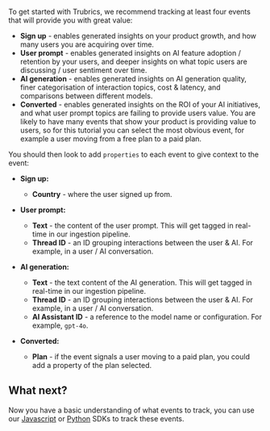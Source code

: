 To get started with Trubrics, we recommend tracking at least four events that will provide you with great value:

- **Sign up** - enables generated insights on your product growth, and how many users you are acquiring over time.
- **User prompt** - enables generated insights on AI feature adoption / retention by your users, and deeper insights on what topic users are discussing / user sentiment over time.
- **AI generation** - enables generated insights on AI generation quality, finer categorisation of interaction topics, cost & latency, and comparisons between different models.
- **Converted** - enables generated insights on the ROI of your AI initiatives, and what user prompt topics are failing to provide users value. You are likely to have many events that show your product is providing value to users, so for this tutorial you can select the most obvious event, for example a user moving from a free plan to a paid plan.

You should then look to add `properties` to each event to give context to the event:

- **Sign up:**
    - **Country** - where the user signed up from.

- **User prompt:**
    - **Text** - the content of the user prompt. This will get tagged in real-time in our ingestion pipeline.
    - **Thread ID** - an ID grouping interactions between the user & AI. For example, in a user / AI conversation.

- **AI generation:**
    - **Text** - the text content of the AI generation. This will get tagged in real-time in our ingestion pipeline.
    - **Thread ID** - an ID grouping interactions between the user & AI. For example, in a user / AI conversation.
    - **AI Assistant ID** - a reference to the model name or configuration. For example, `gpt-4o`.

- **Converted:**
    - **Plan** - if the event signals a user moving to a paid plan, you could add a property of the plan selected.

## What next?

Now you have a basic understanding of what events to track, you can use our [Javascript](../track_events/sdks/javascript.md) or [Python](../track_events/sdks/python.md) SDKs to track these events.